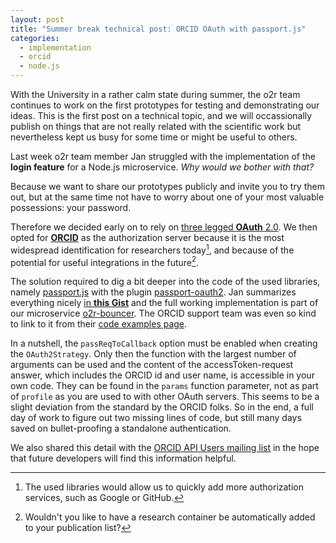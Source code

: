 ```yaml
---
layout: post
title: "Summer break technical post: ORCID OAuth with passport.js"
categories:
  - implementation
  - orcid
  - node.js
---
```


With the University in a rather calm state during summer, the o2r team continues to work on the first prototypes for testing and demonstrating our ideas. This is the first post on a technical topic, and we will occassionally publish on things that are not really related with the scientific work but nevertheless kept us busy for some time or might be useful to others.

Last week o2r team member Jan struggled with the implementation of the **login feature** for a Node.js microservice. _Why would we bother with that?_
<!--more-->Because we want to share our prototypes publicly and invite you to try them out, but at the same time not have to worry about one of your most valuable possessions: your password.

Therefore we decided early on to rely on [three legged **OAuth** 2.0](http://oauthbible.com/#oauth-2-three-legged). We then opted for [**ORCID**](http://orcid.org/) as the authorization server because it is the most widespread identification for researchers today[^1], and because of the potential for useful integrations in the future[^2].

The solution required to dig a bit deeper into the code of the used libraries, namely [passport.js](http://passportjs.org/) with the plugin [passport-oauth2](https://github.com/timshadel/passport-oauth2-public-client). Jan summarizes everything nicely [in **this Gist**](https://gist.github.com/JanKoppe/1491e37d1022c77a286087e6c81d6092) and the full working implementation is part of our microservice [o2r-bouncer](https://github.com/o2r-project/o2r-bouncer). The ORCID support team was even so kind to link to it from their [code examples page](https://members.orcid.org/api/code-examples).

In a nutshell, the `passReqToCallback` option must be enabled when creating the `OAuth2Strategy`. Only then the function with the largest number of arguments can be used and the content of the accessToken-request answer, which includes the ORCID id and user name, is accessible in your own code. They can be found in the `params` function parameter, not as part of `profile` as you are used to with other OAuth servers. This seems to be a slight deviation from the standard by the ORCID folks.
So in the end, a full day of work to figure out two missing lines of code, but still many days saved on bullet-proofing a standalone authentication.

We also shared this detail with the [ORCID API Users mailing list](https://groups.google.com/forum/#!topic/orcid-api-users/RRyhC-2L64U) in the hope that future developers will find this information helpful.


[^1]: The used libraries would allow us to quickly add more authorization services, such as Google or GitHub.
[^2]: Wouldn't you like to have a research container be automatically added to your publication list?